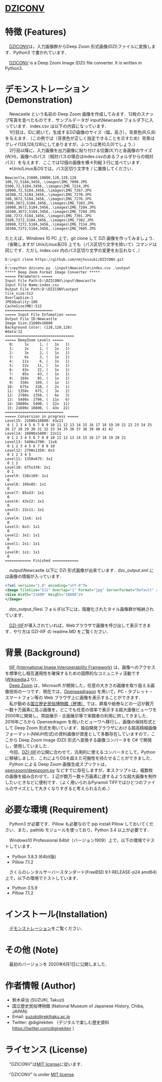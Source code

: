 # [DZICONV](https://github.com/nmjhsuzuki/DZICONV)

# 特徴 (Features)

　[DZICONV](https://github.com/nmjhsuzuki/DZICONV)は，入力画像群からDeep Zoom 形式画像(DZI)ファイルに変換します．Python3 で書かれています．

　[DZICONV](https://github.com/nmjhsuzuki/DZICONV) is a Deep Zoom Image (DZI) file converter. It is written in Python3.

# デモンストレーション (Demonstration)

　Newcastle という名前の Deep Zoom 画像を作成してみます．12枚のスナップ写真を並べたものです．サンプルデータが input\Newcastle フォルダ下に入っています．index.csv は以下の内容になっています．  
　1行目は，IDに続いて，生成するDZI画像のサイズ（幅，高さ），背景色(R,G,B)を与えます．（この例では（背景色が正しく指定できることを示すため）背景はグレイ(128,128,128)にしてありますが，ふつうは黒(0,0,0)でしょう．）  
　2行目以降に，入力画像を出力画像に貼り付ける位置(X,Y)と各画像のサイズ(W,H)，画像へのパス（相対パスの場合はindex.csvのあるフォルダからの相対パス）を与えます．ここでは12個の画像を横４列縦３行に並べています．  
　※Unix/Linux系OSでは，パス区切り文字を / に置換してください．

```CSV
Newcastle,21600,10800,128,128,128
108,72,5184,3456,.\images\IMG_7090.JPG
5508,72,5184,3456,.\images\IMG_7224.JPG
10908,72,5184,3456,.\images\IMG_7267.JPG
16308,72,5184,3456,.\images\IMG_7270.JPG
108,3672,5184,3456,.\images\IMG_7276.JPG
5508,3672,5184,3456,.\images\IMG_7283.JPG
10908,3672,5184,3456,.\images\IMG_7284.JPG
16308,3672,5184,3456,.\images\IMG_7294.JPG
108,7272,5184,3456,.\images\IMG_7301.JPG
5508,7272,5184,3456,.\images\IMG_7302.JPG
10908,7272,5184,3456,.\images\IMG_7314.JPG
16308,7272,5184,3456,.\images\IMG_7605.JPG
```

たとえば，Windows 10 PC 上で，git clone して DZI 画像を作ってみましょう．（省略しますが Unix/Linux系OS 上でも（パス区切り文字を除いて）コマンドは同じです．ただし index.csv 内のパス区切り文字の変更をお忘れなく．）

```Batchfile
D:\>git clone https://github.com/nmjhsuzuki/DZICONV.git
...
D:\>python dziconv.py .\input\Newcastle\index.csv .\output
***** Deep Zoom Format Image Converter *****
===== Parameters =====
Input File Path:D:\DZICONV\input\Newcastle
Input File Name:index.csv
Output File Path:D:\DZICONV\output
tile_size:512
OverlapSize:1
JPEGQuality:100
CacheSize(MB):512
======================
===== Input File Infomation =====
Output File ID:Newcastle
Image Size:21600x10800
Background Color: (128,128,128)
#data:12
================================
===== DeepZoom Levels =====
  0:     1x     1, (   1x   1)
  1:     2x     1, (   1x   1)
  2:     3x     2, (   1x   1)
  3:     6x     3, (   1x   1)
  4:    11x     6, (   1x   1)
  5:    22x    11, (   1x   1)
  6:    43x    22, (   1x   1)
  7:    85x    43, (   1x   1)
  8:   169x    85, (   1x   1)
  9:   338x   169, (   1x   1)
 10:   675x   338, (   2x   1)
 11:  1350x   675, (   3x   2)
 12:  2700x  1350, (   6x   3)
 13:  5400x  2700, (  11x   6)
 14: 10800x  5400, (  22x  11)
 15: 21600x 10800, (  43x  22)
===========================
===== Conversion in progress =====
Level15: 21600x10800: 43x22
 0 1 2 3 4 5 6 7 8 9 10 11 12 13 14 15 16 17 18 19 20 21 22 23 24 25 26 27 28 29 30 31 32 33 34 35 36 37 38 39 40 41 42
Level14: 10800x5400: 22x11
 0 1 2 3 4 5 6 7 8 9 10 11 12 13 14 15 16 17 18 19 20 21
Level13: 5400x2700: 11x6
 0 1 2 3 4 5 6 7 8 9 10
Level12: 2700x1350: 6x3
 0 1 2 3 4 5
Level11: 1350x675: 3x2
 0 1 2
Level10: 675x338: 2x1
 0 1
Level9: 338x169: 1x1
 0
Level8: 169x85: 1x1
 0
Level7: 85x43: 1x1
 0
Level6: 43x22: 1x1
 0
Level5: 22x11: 1x1
 0
Level4: 11x6: 1x1
 0
Level3: 6x3: 1x1
 0
Level2: 3x2: 1x1
 0
Level1: 2x1: 1x1
 0
Level0: 1x1: 1x1
 0
============ Finished ============
```

　output\Newcastle 以下に DZI 形式画像が出来ています．dzc_output.xml には画像の情報が入っています．

```xml
<?xml version="1.0" encoding="utf-8"?>
<Image TileSize="512" Overlap="1" Format="jpg" ServerFormat="Default" xmlns="http://schemas.microsoft.com/deepzoom/2009">
<Size Width="21600" Height="10800"/>
</Image>
```

　dzc_output_files\ フォルダ以下には，階層化されたタイル画像群が格納されています．

　[DZI-IIIF](https://github.com/nmjhsuzuki/DZI-IIIF)が導入されていれば，Webブラウザで画像を呼び出して表示できます．やり方は DZI-IIIF の readme.MD をご覧ください．

# 背景 (Background)

　[IIIF (International Image Interoperability Framework)](https://iiif.io) は，画像へのアクセスを標準化し相互運用性を確保するための国際的なコミュニティ活動です([Wikipedia](https://ja.wikipedia.org/wiki/International_Image_Interoperability_Framework)より)．  
　[Deep Zoom](https://en.wikipedia.org/wiki/Deep_Zoom) は，Microsoft が開発した，任意の大きさの画像を取り扱える画像技術の一つです．現在では，[Openseadragon](https://openseadragon.github.io) を用いて，PC・タブレット・スマートフォン等の Web ブラウザ上に画像を表示することができます．  
　私が勤める[国立歴史民俗博物館（歴博）](https://www.rekihaku.ac.jp) では，屏風や絵巻などの一辺が数万～数十万画素に及ぶ画像を，どこでも任意の倍率で表示する超大画像ビューワを2000年に開発し，常設展示・企画展示等で来館者の利用に供してきました．2016年ごろから Opensedragon を用いたビューワへ移行し，画像の保持形式として Deep Zoom 形式を用いています．独自開発ブラウザにおける超高精細画像フォーマット(NMJH形式)の資料画像が資産として多数存在していますので，ここから Deep Zoom image (DZI) 形式へ変換する画像コンバータを C# で開発し，使用していました．  
　今回，[DZI-IIIF](https://github.com/nmjhsuzuki/DZI-IIIF)の公開に合わせて，汎用的に使えるコンバータとして，Python に移植しました．これによりOSを超えた可搬性を持たせることができました．  
　Python による Deep Zoom 画像生成スプリクトは，[openzoom/deepzoom.py](https://github.com/openzoom/deepzoom.py) などすでに存在しますが，本スクリプトは，複数枚の画像を組み合わせて，１辺が数万～数十万画素に達するような超大画像を制作したいときなどに便利です．（よく用いられるPyramid TIFFではひとつのファイルのサイズとして大きくなりすぎると考えられるため．）

# 必要な環境 (Requirement)

　Python3 が必要です．Pillow も必要なので pip install Pillow しておいてください．また，pathlib モジュールを使っており，Python 3.4 以上が必要です．  

　Windows10 Professional 64bit（バージョン1909）上で，以下の環境でテストしています．

* Python 3.8.3 (64bit版)
* Pillow 7.1.2

　さくらのレンタルサーバースタンダード(FreeBSD 9.1-RELEASE-p24 amd64)上で，以下の環境でテストしています．

* Python 3.5.9
* Pillow 7.1.2

# インストール(Installation)

　[デモンストレーション](#デモンストレーション-demonstration)をご覧ください．

# その他 (Note)

　最初のバージョンを 2020年6月1日に公開しました．  

# 作者情報 (Author)

* 鈴木卓治 (SUZUKI, Takuzi)
* 国立歴史民俗博物館 (National Museum of Japanese History, Chiba, JAPAN)
* Email: suzuki@rekihaku.ac.jp
* Twitter: @digirekiten （デジタルで楽しむ歴史資料 https://twitter.com/digirekiten ）

# ライセンス (License)

　"DZICONV"は[MIT license](https://en.wikipedia.org/wiki/MIT_License)に従います．

　"DZICONV" is under [MIT license](https://en.wikipedia.org/wiki/MIT_License).


